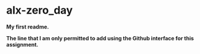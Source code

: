 # alx-zero_day

**My first readme.**

**The line that I am only permitted to add using the Github interface for this assignment.**
